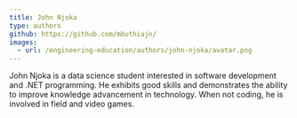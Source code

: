 ```yaml
---
title: John Njoka
type: authors
github: https://github.com/mbuthiajn/
images:
  - url: /engineering-education/authors/john-njoka/avatar.png 
---
```

John Njoka is a data science student interested in software development and .NET programming. He exhibits good skills and demonstrates the ability to improve knowledge advancement in technology. When not coding, he is involved in field and video games.
